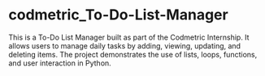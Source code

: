 # codmetric_To-Do-List-Manager
This is a To-Do List Manager built as part of the Codmetric Internship. It allows users to manage daily tasks by adding, viewing, updating, and deleting items. The project demonstrates the use of lists, loops, functions, and user interaction in Python.

